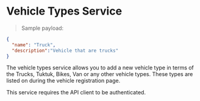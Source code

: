 # Vehicle Types Service

> Sample payload:

```json
{
  "name": "Truck",
  "description":"Vehicle that are trucks"
}
```

The vehicle types service allows you to add a new vehicle type in terms of the Trucks, Tuktuk, Bikes, Van or any other vehicle types.
These types are listed on during the vehicle registration page. 

This service requires the API client to be authenticated. 
